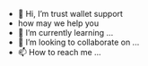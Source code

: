 - 👋 Hi, I’m trust wallet support 
- how may we help you
- 🌱 I’m currently learning ...
- 💞️ I’m looking to collaborate on ...
- 📫 How to reach me ...

<!---
TRUS88/TRUS88 is a ✨ special ✨ repository because its `README.md` (this file) appears on your GitHub profile.
You can click the Preview link to take a look at your changes.
--->

